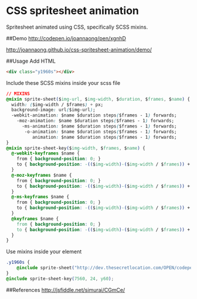 # CSS spritesheet animation

Spritesheet animated using CSS, specifically SCSS mixins.

##Demo
http://codepen.io/joannaong/pen/xgnhD

http://joannaong.github.io/css-spritesheet-animation/demo/

##Usage
Add HTML
```html
<div class="y1960s"></div>
```

Include these SCSS mixins inside your scss file
```css
// MIXINS
@mixin sprite-sheet($img-url, $img-width, $duration, $frames, $name) {
  width: ($img-width / $frames) + px;
  background-image: url($img-url);
  -webkit-animation: $name $duration steps($frames - 1) forwards;
    -moz-animation: $name $duration steps($frames - 1) forwards;
      -ms-animation: $name $duration steps($frames - 1) forwards;
       -o-animation: $name $duration steps($frames - 1) forwards;
          animation: $name $duration steps($frames - 1) forwards;
}
@mixin sprite-sheet-key($img-width, $frames, $name) {
  @-webkit-keyframes $name {
    from { background-position: 0; }
    to { background-position: -(($img-width)-($img-width / $frames)) + px }
  }
  @-moz-keyframes $name {
    from { background-position: 0; }
    to { background-position: -(($img-width)-($img-width / $frames)) + px }
  }
  @-ms-keyframes $name {
    from { background-position: 0; }
    to { background-position: -(($img-width)-($img-width / $frames)) + px }
  }
  @keyframes $name {
    from { background-position: 0; }
    to { background-position: -(($img-width)-($img-width / $frames)) + px }
  } 
}
```
Use mixins inside your element
```css
.y1960s {
	@include sprite-sheet("http://dev.thesecretlocation.com/OPEN/codepen/60s.png", 7560, 1200ms, 24, y60);
}
@include sprite-sheet-key(7560, 24, y60);
```
##References
http://jsfiddle.net/simurai/CGmCe/